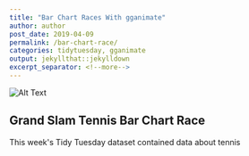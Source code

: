 ```yaml
---
title: "Bar Chart Races With gganimate"
author: author
post_date: 2019-04-09
permalink: /bar-chart-race/
categories: tidytuesday, gganimate
output: jekyllthat::jekylldown
excerpt_separator: <!--more-->
---
```


![Alt Text](~/Desktop/tidytuesday/grand-slam-tennis/barplot_race.gif)

Grand Slam Tennis Bar Chart Race
--------------------------------

This week's Tidy Tuesday dataset contained data about tennis
